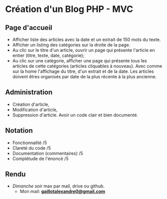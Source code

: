 # Création d'un Blog PHP - MVC

## Page d'accueil
- Afficher liste des articles avec la date et un extrait de 150 mots du texte.
- Afficher un listing des catégories sur la droite de la page.
- Au clic sur le titre d'un article, ouvrir un page qui présente l'article en entier (titre, texte, date, catégorie);
- Au clic sur une catégorie, afficher une page qui présente tous les articles de cette catégories (articles cliquables à nouveau). Avec comme sur la home l'affichage du titre, d'un extrait et de la date. Les articles doivent êtres organisés par date de la plus récente à la plus ancienne.

## Administration
- Création d'article,
- Modification d'article,
- Suppression d'article.
Avoir un code clair et bien documenté.

## Notation

- Fonctionnalité /5
- Clareté du code /5
- Documentation (commentaires) /5
- Complétude de l'énoncé /5

## Rendu
- *Dimanche soir* max par mail, drive ou github.
  - Mon mail: **gaillotalexandre0@gmail.com**
